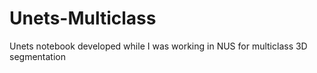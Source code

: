 # Unets-Multiclass
Unets notebook developed while I was working in NUS for multiclass 3D segmentation
